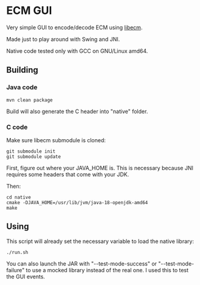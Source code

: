 # ECM GUI

Very simple GUI to encode/decode ECM using [libecm](https://github.com/aefermiano/libecm).

Made just to play around with Swing and JNI.

Native code tested only with GCC on GNU/Linux amd64.

## Building

### Java code

```
mvn clean package
```

Build will also generate the C header into "native" folder.

### C code

Make sure libecm submodule is cloned:

```
git submodule init
git submodule update
```

First, figure out where your JAVA\_HOME is. This is necessary because JNI requires some headers that come with your JDK.

Then:

```
cd native
cmake -DJAVA_HOME=/usr/lib/jvm/java-18-openjdk-amd64
make
```

## Using

This script will already set the necessary variable to load the native library:

```
./run.sh
```

You can also launch the JAR with "--test-mode-success" or "--test-mode-failure" to use a mocked library instead of the real one. I used this to test the GUI events.
